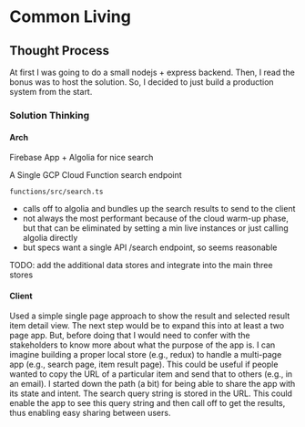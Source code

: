 # Common Living

## Thought Process

At first I was going to do a small nodejs + express backend.
Then, I read the bonus was to host the solution.
So, I decided to just build a production system from the start.

### Solution Thinking

#### Arch

Firebase App + Algolia for nice search

A Single GCP Cloud Function search endpoint

```{}
functions/src/search.ts
```

- calls off to algolia and bundles up the search results to send to the client
- not always the most performant because of the cloud warm-up phase, but that can be eliminated by setting a min live instances or just calling algolia directly
- but specs want a single API /search endpoint, so seems reasonable

TODO: add the additional data stores and integrate into the main three stores

#### Client

Used a simple single page approach to show the result and selected result item detail view.
The next step would be to expand this into at least a two page app. But, before doing that I would need to confer with the stakeholders to know more about what the purpose of the app is. I can imagine building a proper local store (e.g., redux) to handle a multi-page app (e.g., search page, item result page). This could be useful if people wanted to copy the URL of a particular item and send that to others (e.g., in an email). I started down the path (a bit) for being able to share the app with its state and intent. The search query string is stored in the URL. This could enable the app to see this query string and then call off to get the results, thus enabling easy sharing between users.
